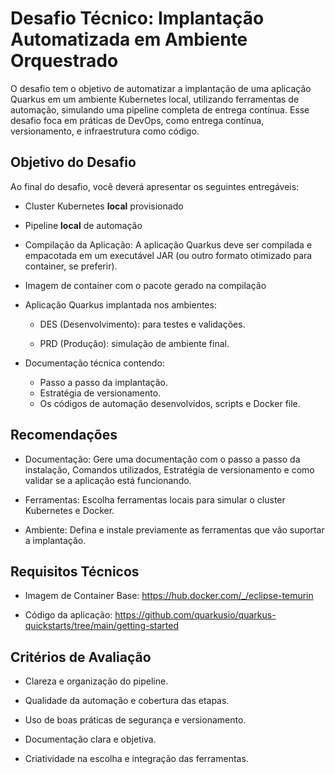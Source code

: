 # Desafio Técnico: Implantação Automatizada em Ambiente Orquestrado

O desafio tem o objetivo de automatizar a implantação de uma aplicação Quarkus em um ambiente Kubernetes local,
utilizando ferramentas de automação, simulando uma pipeline completa de entrega contínua.
Esse desafio foca em práticas de DevOps, como entrega contínua, versionamento, e infraestrutura como código.

## Objetivo do Desafio

Ao final do desafio, você deverá apresentar os seguintes entregáveis:

- Cluster Kubernetes **local** provisionado

- Pipeline **local** de automação

- Compilação da Aplicação: A aplicação Quarkus deve ser compilada e empacotada em um executável JAR (ou outro formato otimizado para container, se preferir).

- Imagem de container com o pacote gerado na compilação

- Aplicação Quarkus implantada nos ambientes:

  - DES (Desenvolvimento): para testes e validações.

  - PRD (Produção): simulação de ambiente final.

- Documentação técnica contendo:

  - Passo a passo da implantação.
  - Estratégia de versionamento.
  - Os códigos de automação desenvolvidos, scripts e Docker file.

## Recomendações

- Documentação: Gere uma documentação com o passo a passo da instalação, Comandos utilizados, Estratégia de versionamento e como validar se a aplicação está funcionando.

- Ferramentas: Escolha ferramentas locais para simular o cluster Kubernetes e Docker.

- Ambiente: Defina e instale previamente as ferramentas que vão suportar a implantação.

## Requisitos Técnicos

- Imagem de Container Base: https://hub.docker.com/_/eclipse-temurin

- Código da aplicação: https://github.com/quarkusio/quarkus-quickstarts/tree/main/getting-started

## Critérios de Avaliação

- Clareza e organização do pipeline.

- Qualidade da automação e cobertura das etapas.

- Uso de boas práticas de segurança e versionamento.

- Documentação clara e objetiva.

- Criatividade na escolha e integração das ferramentas.
